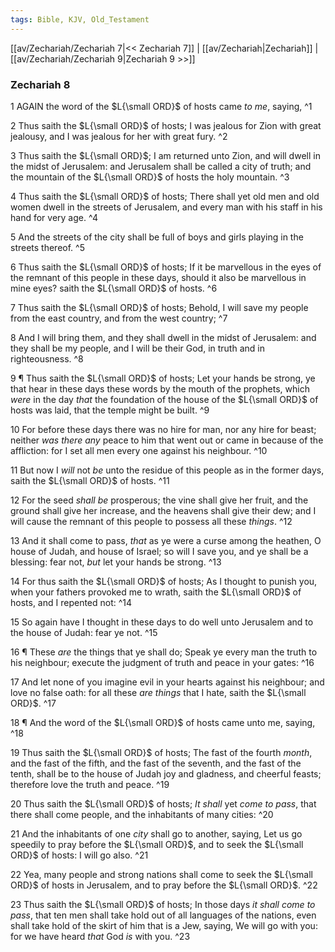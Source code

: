 ```yaml
---
tags: Bible, KJV, Old_Testament
---
```


[[av/Zechariah/Zechariah 7|<< Zechariah 7]] | [[av/Zechariah|Zechariah]] | [[av/Zechariah/Zechariah 9|Zechariah 9 >>]]

### Zechariah 8

1 AGAIN the word of the $L{\small ORD}$ of hosts came _to_ _me_, saying, ^1

2 Thus saith the $L{\small ORD}$ of hosts; I was jealous for Zion with great jealousy, and I was jealous for her with great fury. ^2

3 Thus saith the $L{\small ORD}$; I am returned unto Zion, and will dwell in the midst of Jerusalem: and Jerusalem shall be called a city of truth; and the mountain of the $L{\small ORD}$ of hosts the holy mountain. ^3

4 Thus saith the $L{\small ORD}$ of hosts; There shall yet old men and old women dwell in the streets of Jerusalem, and every man with his staff in his hand for very age. ^4

5 And the streets of the city shall be full of boys and girls playing in the streets thereof. ^5

6 Thus saith the $L{\small ORD}$ of hosts; If it be marvellous in the eyes of the remnant of this people in these days, should it also be marvellous in mine eyes? saith the $L{\small ORD}$ of hosts. ^6

7 Thus saith the $L{\small ORD}$ of hosts; Behold, I will save my people from the east country, and from the west country; ^7

8 And I will bring them, and they shall dwell in the midst of Jerusalem: and they shall be my people, and I will be their God, in truth and in righteousness. ^8

9 ¶ Thus saith the $L{\small ORD}$ of hosts; Let your hands be strong, ye that hear in these days these words by the mouth of the prophets, which _were_ in the day _that_ the foundation of the house of the $L{\small ORD}$ of hosts was laid, that the temple might be built. ^9

10 For before these days there was no hire for man, nor any hire for beast; neither _was_ _there_ _any_ peace to him that went out or came in because of the affliction: for I set all men every one against his neighbour. ^10

11 But now I _will_ not _be_ unto the residue of this people as in the former days, saith the $L{\small ORD}$ of hosts. ^11

12 For the seed _shall_ _be_ prosperous; the vine shall give her fruit, and the ground shall give her increase, and the heavens shall give their dew; and I will cause the remnant of this people to possess all these _things_. ^12

13 And it shall come to pass, _that_ as ye were a curse among the heathen, O house of Judah, and house of Israel; so will I save you, and ye shall be a blessing: fear not, _but_ let your hands be strong. ^13

14 For thus saith the $L{\small ORD}$ of hosts; As I thought to punish you, when your fathers provoked me to wrath, saith the $L{\small ORD}$ of hosts, and I repented not: ^14

15 So again have I thought in these days to do well unto Jerusalem and to the house of Judah: fear ye not. ^15

16 ¶ These _are_ the things that ye shall do; Speak ye every man the truth to his neighbour; execute the judgment of truth and peace in your gates: ^16

17 And let none of you imagine evil in your hearts against his neighbour; and love no false oath: for all these _are_ _things_ that I hate, saith the $L{\small ORD}$. ^17

18 ¶ And the word of the $L{\small ORD}$ of hosts came unto me, saying, ^18

19 Thus saith the $L{\small ORD}$ of hosts; The fast of the fourth _month_, and the fast of the fifth, and the fast of the seventh, and the fast of the tenth, shall be to the house of Judah joy and gladness, and cheerful feasts; therefore love the truth and peace. ^19

20 Thus saith the $L{\small ORD}$ of hosts; _It_ _shall_ yet _come_ _to_ _pass_, that there shall come people, and the inhabitants of many cities: ^20

21 And the inhabitants of one _city_ shall go to another, saying, Let us go speedily to pray before the $L{\small ORD}$, and to seek the $L{\small ORD}$ of hosts: I will go also. ^21

22 Yea, many people and strong nations shall come to seek the $L{\small ORD}$ of hosts in Jerusalem, and to pray before the $L{\small ORD}$. ^22

23 Thus saith the $L{\small ORD}$ of hosts; In those days _it_ _shall_ _come_ _to_ _pass_, that ten men shall take hold out of all languages of the nations, even shall take hold of the skirt of him that is a Jew, saying, We will go with you: for we have heard _that_ God _is_ with you. ^23
